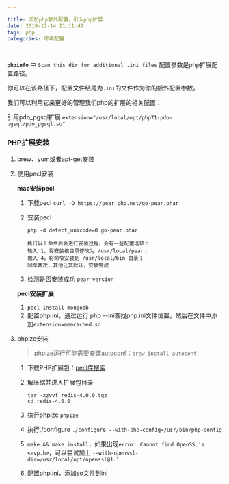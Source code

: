```yaml
---

title: 添加php额外配置，引入php扩展
date: 2018-12-14 21:11:41
tags: php
categories: 环境配置

---
```


__`phpinfo`__ 中 `Scan this dir for additional .ini files` 配置参数是php扩展配置路径。

你可以在该路径下，配置文件结尾为`.ini`的文件作为你的额外配置参数。

我们可以利用它来更好的管理我们php的扩展的相关配置：

引用pdo_pgsql扩展
`extension="/usr/local/opt/php71-pdo-pgsql/pdo_pgsql.so"`

### PHP扩展安装

1. brew、yum或者apt-get安装
2. 使用pecl安装

	**mac安装pecl**

	1. 下载pecl `curl -O https://pear.php.net/go-pear.phar`
	2. 安装pecl
	
		```
		php -d detect_unicode=0 go-pear.phar
		
		执行以上命令后会进行安装过程，会有一些配置选项：
		输入 1，将安装根目录修改为 /usr/local/pear； 
		输入 4，将命令安装到 /usr/local/bin 目录； 
		回车两次，其他让其默认，安装完成
		```
	3. 检测是否安装成功 `pear version`

	**pecl安装扩展**

	1. `pecl install mongodb`
	2. 配置php.ini，通过运行 php --ini查找php.ini文件位置，然后在文件中添加`extension=memcached.so`

3. phpize安装

	> phpize运行可能需要安装autoconf：`brew install autoconf`

	1. 下载PHP扩展包：[pecl库搜索](http://pecl.php.net/package-search.php)
	2. 解压缩并进入扩展包目录

		```
		tar -xzvvf redis-4.0.0.tgz
		cd redis-4.0.0
		```
	3. 执行phpize `phpize`
	4. 执行./configure `./configure --with-php-config=/usr/bin/php-config`
	5. `make && make install`，如果出现`error: Cannot find OpenSSL's <evp.h>`，可以尝试加上 `--with-openssl-dir=/usr/local/opt/openssl@1.1`
	6. 配置php.ini，添加so文件到ini
		